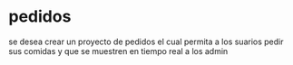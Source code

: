 # pedidos
se desea crear un proyecto de pedidos el cual permita a los suarios pedir sus comidas y que se muestren en tiempo real a los admin
